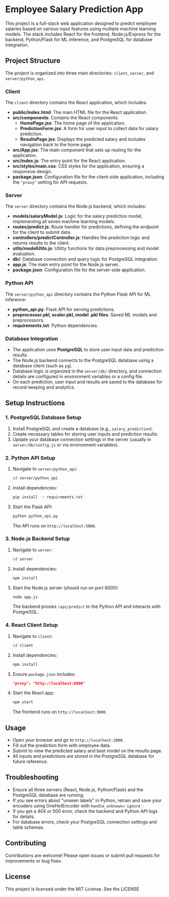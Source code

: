 # Employee Salary Prediction App

This project is a full-stack web application designed to predict employee salaries based on various input features using multiple machine learning models. The stack includes React for the frontend, Node.js/Express for the backend, Python/Flask for ML inference, and PostgreSQL for database integration.

## Project Structure

The project is organized into three main directories: `client`, `server`, and `server/python_api`.

### Client

The `client` directory contains the React application, which includes:

- **public/index.html**: The main HTML file for the React application.
- **src/components**: Contains the React components:
  - **HomePage.jsx**: The home page of the application.
  - **PredictionForm.jsx**: A form for user input to collect data for salary prediction.
  - **ResultsPage.jsx**: Displays the predicted salary and includes navigation back to the home page.
- **src/App.jsx**: The main component that sets up routing for the application.
- **src/index.js**: The entry point for the React application.
- **src/styles/main.css**: CSS styles for the application, ensuring a responsive design.
- **package.json**: Configuration file for the client-side application, including the `"proxy"` setting for API requests.

### Server

The `server` directory contains the Node.js backend, which includes:

- **models/salaryModel.js**: Logic for the salary prediction model, implementing all seven machine learning models.
- **routes/predict.js**: Route handler for predictions, defining the endpoint for the client to submit data.
- **controllers/predictController.js**: Handles the prediction logic and returns results to the client.
- **utils/modelUtils.js**: Utility functions for data preprocessing and model evaluation.
- **db/**: Database connection and query logic for PostgreSQL integration.
- **app.js**: The main entry point for the Node.js server.
- **package.json**: Configuration file for the server-side application.

### Python API

The `server/python_api` directory contains the Python Flask API for ML inference:

- **python_api.py**: Flask API for serving predictions.
- **preprocessor.pkl, scaler.pkl, model .pkl files**: Saved ML models and preprocessors.
- **requirements.txt**: Python dependencies.

### Database Integration

- The application uses **PostgreSQL** to store user input data and prediction results.
- The Node.js backend connects to the PostgreSQL database using a database client (such as `pg`).
- Database logic is organized in the `server/db/` directory, and connection details are configured in environment variables or a config file.
- On each prediction, user input and results are saved to the database for record-keeping and analytics.

## Setup Instructions

### 1. PostgreSQL Database Setup

1. Install PostgreSQL and create a database (e.g., `salary_prediction`).
2. Create necessary tables for storing user inputs and prediction results.
3. Update your database connection settings in the server (usually in `server/db/config.js` or via environment variables).

### 2. Python API Setup

1. Navigate to `server/python_api`:
   ```bash
   cd server/python_api
   ```
2. Install dependencies:
   ```bash
   pip install -r requirements.txt
   ```
3. Start the Flask API:
   ```bash
   python python_api.py
   ```
   The API runs on `http://localhost:5000`.

### 3. Node.js Backend Setup

1. Navigate to `server`:
   ```bash
   cd server
   ```
2. Install dependencies:
   ```bash
   npm install
   ```
3. Start the Node.js server (should run on port 8000):
   ```bash
   node app.js
   ```
   The backend proxies `/api/predict` to the Python API and interacts with PostgreSQL.

### 4. React Client Setup

1. Navigate to `client`:
   ```bash
   cd client
   ```
2. Install dependencies:
   ```bash
   npm install
   ```
3. Ensure `package.json` includes:
   ```json
   "proxy": "http://localhost:8000"
   ```
4. Start the React app:
   ```bash
   npm start
   ```
   The frontend runs on `http://localhost:3000`.

## Usage

- Open your browser and go to `http://localhost:3000`.
- Fill out the prediction form with employee data.
- Submit to view the predicted salary and best model on the results page.
- All inputs and predictions are stored in the PostgreSQL database for future reference.

## Troubleshooting

- Ensure all three servers (React, Node.js, Python/Flask) and the PostgreSQL database are running.
- If you see errors about "unseen labels" in Python, retrain and save your encoders using OneHotEncoder with `handle_unknown='ignore'`.
- If you get a 404 or 500 error, check the backend and Python API logs for details.
- For database errors, check your PostgreSQL connection settings and table schemas.

## Contributing

Contributions are welcome! Please open issues or submit pull requests for improvements or bug fixes.

## License

This project is licensed under the MIT License. See the LICENSE
